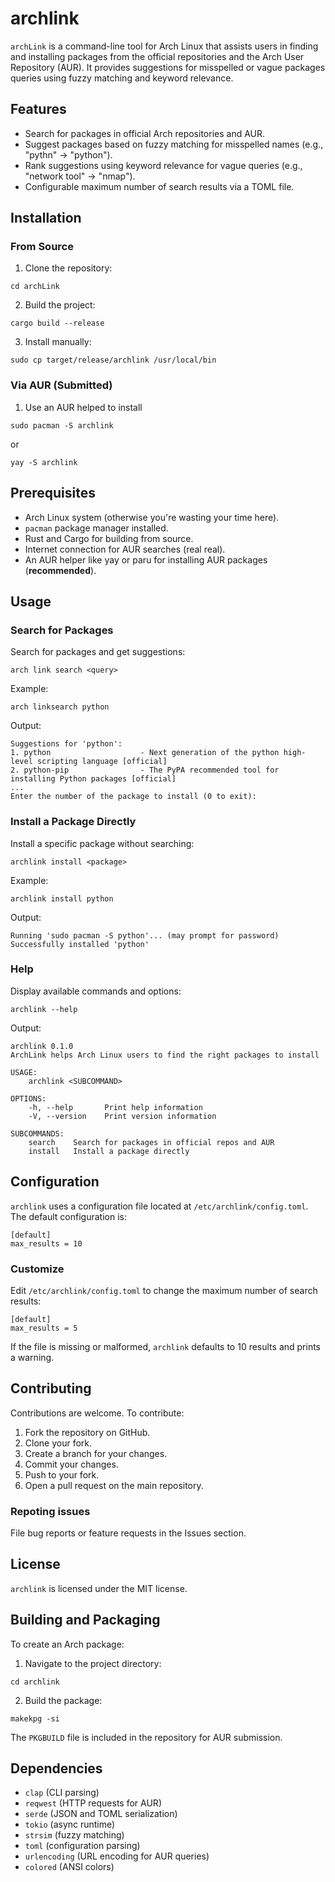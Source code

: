 # archlink
`archLink` is a command-line tool for Arch Linux that assists users in finding and installing packages from the official repositories and the Arch User Repository (AUR). It provides suggestions for misspelled or vague packages queries using fuzzy matching and keyword relevance.

## Features
- Search for packages in official Arch repositories and AUR.
- Suggest packages based on fuzzy matching for misspelled names (e.g., "pythn" → "python").
- Rank suggestions using keyword relevance for vague queries (e.g., "network tool" → "nmap").
- Configurable maximum number of search results via a TOML file.

## Installation
### From Source
1. Clone the repository:
```git clone https://github.com/amirhosseinghanipour/archlink.git 
cd archLink
```
2. Build the project:
```
cargo build --release
```
3. Install manually:
```
sudo cp target/release/archlink /usr/local/bin
```

### Via AUR (Submitted)
1. Use an AUR helped to install
```
sudo pacman -S archlink
```
or 
```
yay -S archlink
```

## Prerequisites
- Arch Linux system (otherwise you're wasting your time here).
- `pacman` package manager installed.
- Rust and Cargo for building from source.
- Internet connection for AUR searches (real real).
- An AUR helper like yay or paru for installing AUR packages (**recommended**).

## Usage
### Search for Packages 
Search for packages and get suggestions:
```
arch link search <query>
```
Example:
```
arch linksearch python
```
Output:
```
Suggestions for 'python':
1. python                    - Next generation of the python high-level scripting language [official]
2. python-pip                - The PyPA recommended tool for installing Python packages [official]
...
Enter the number of the package to install (0 to exit):
```

### Install a Package Directly
Install a specific package without searching:
```
archlink install <package>
```
Example:
```
archlink install python
```
Output:
```
Running 'sudo pacman -S python'... (may prompt for password)
Successfully installed 'python'
```

### Help 
Display available commands and options:
```
archlink --help
```
Output:
```
archlink 0.1.0
ArchLink helps Arch Linux users to find the right packages to install

USAGE:
    archlink <SUBCOMMAND>

OPTIONS:
    -h, --help       Print help information
    -V, --version    Print version information

SUBCOMMANDS:
    search    Search for packages in official repos and AUR
    install   Install a package directly
```

## Configuration
`archlink` uses a configuration file located at `/etc/archlink/config.toml`. The default configuration is:
```
[default]
max_results = 10
```
### Customize
Edit `/etc/archlink/config.toml` to change the maximum number of search results:
```
[default]
max_results = 5
```
If the file is missing or malformed, `archlink` defaults to 10 results and prints a warning.


## Contributing
Contributions are welcome. To contribute:
1. Fork the repository on GitHub.
2. Clone your fork.
3. Create a branch for your changes.
4. Commit your changes.
5. Push to your fork.
6. Open a pull request on the main repository.
### Repoting issues 
File bug reports or feature requests in the Issues section.

## License
`archlink` is licensed under the MIT license.

## Building and Packaging
To create an Arch package:
1. Navigate to the project directory:
```
cd archlink
```
2. Build the package:
```
makekpg -si
```
The `PKGBUILD` file is included in the repository for AUR submission.

## Dependencies
- `clap` (CLI parsing)
- `reqwest` (HTTP requests for AUR)
- `serde` (JSON and TOML serialization)
- `tokio` (async runtime)
- `strsim` (fuzzy matching)
- `toml` (configuration parsing)
- `urlencoding` (URL encoding for AUR queries)
- `colored` (ANSI colors)
